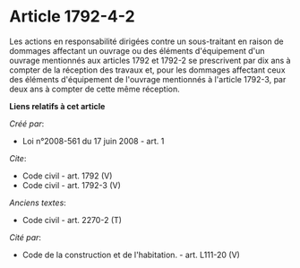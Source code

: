 # Article 1792-4-2

Les actions en responsabilité dirigées contre un sous-traitant en raison de dommages affectant un ouvrage ou des éléments
d'équipement d'un ouvrage mentionnés aux articles 1792 et 1792-2 se prescrivent par dix ans à compter de la réception des
travaux et, pour les dommages affectant ceux des éléments d'équipement de l'ouvrage mentionnés à l'article 1792-3, par deux
ans à compter de cette même réception.

**Liens relatifs à cet article**

_Créé par_:

  - Loi n°2008-561 du 17 juin 2008 - art. 1

_Cite_:

  - Code civil - art. 1792 (V)
  - Code civil - art. 1792-3 (V)

_Anciens textes_:

  - Code civil - art. 2270-2 (T)

_Cité par_:

  - Code de la construction et de l'habitation. - art. L111-20 (V)
